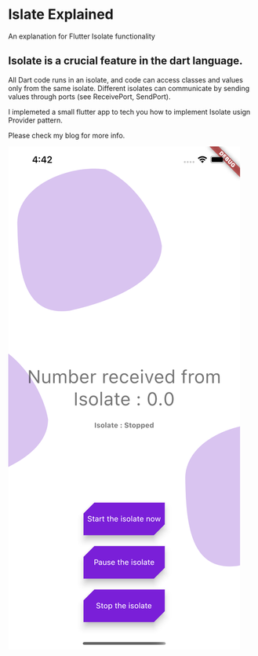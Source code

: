 # Islate Explained

An explanation for Flutter Isolate functionality

## Isolate is a crucial feature in the dart language.

All Dart code runs in an isolate, and code can access classes and values only from the same isolate. Different isolates can communicate by sending values through ports (see ReceivePort, SendPort).


I implemeted a small flutter app to tech you how to implement Isolate usign Provider pattern.

Please check my blog for more info. 

![Screenshot](screen.png)
